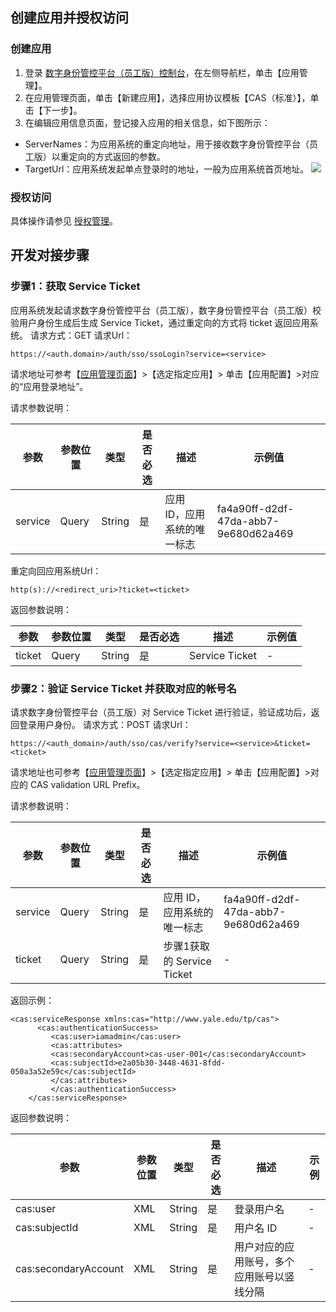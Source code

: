 ## 创建应用并授权访问
### 创建应用
1. 登录 [数字身份管控平台（员工版）控制台](https://console.cloud.tencent.com/eiam)，在左侧导航栏，单击【应用管理】。
2. 在应用管理页面，单击【新建应用】，选择应用协议模板【CAS（标准）】，单击【下一步】。
3. 在编辑应用信息页面，登记接入应用的相关信息，如下图所示：
 - ServerNames：为应用系统的重定向地址，用于接收数字身份管控平台（员工版）以重定向的方式返回的参数。
 - TargetUrl：应用系统发起单点登录时的地址，一般为应用系统首页地址。
![](https://main.qcloudimg.com/raw/07a2ab1c73143b91c04347bcf34e7e7e.png)

### 授权访问
具体操作请参见 [授权管理](https://cloud.tencent.com/document/product/1442/55069)。

## 开发对接步骤
### 步骤1：获取 Service Ticket
应用系统发起请求数字身份管控平台（员工版），数字身份管控平台（员工版）校验用户身份生成后生成 Service Ticket，通过重定向的方式将 ticket 返回应用系统。
请求方式：GET
请求Url：
```
https://<auth.domain>/auth/sso/ssoLogin?service=<service>
```

请求地址可参考【[应用管理页面](https://console.cloud.tencent.com/eiam)】>【选定指定应用】> 单击【应用配置】>对应的“应用登录地址”。
 
请求参数说明：

| 参数    | 参数位置 | 类型   | 是否必选 | 描述                         | 示例值                               |
| ------- | -------- | ------ | -------- | ---------------------------- | ------------------------------------ |
| service | Query    | String | 是       | 应用 ID，应用系统的唯一标志 | fa4a90ff-d2df-47da-abb7-9e680d62a469 |

重定向回应用系统Url：
```
http(s)://<redirect_uri>?ticket=<ticket>
```

返回参数说明：

| 参数   | 参数位置 | 类型   | 是否必选 | 描述              | 示例值 |
| ------ | -------- | ------ | -------- | ----------------- | ------ |
| ticket | Query    | String | 是       | Service  Ticket |    -    |

### 步骤2：验证 Service Ticket 并获取对应的帐号名
请求数字身份管控平台（员工版）对 Service Ticket 进行验证，验证成功后，返回登录用户身份。
请求方式：POST
请求Url：
```
https://<auth_domain>/auth/sso/cas/verify?service=<service>&ticket=<ticket>
```
请求地址也可参考【[应用管理页面](https://console.cloud.tencent.com/eiam)】>【选定指定应用】> 单击【应用配置】>对应的 CAS validation URL Prefix。

请求参数说明：

| 参数    | 参数位置 | 类型   | 是否必选 | 描述                         | 示例值                               |
| ------- | -------- | ------ | -------- | ---------------------------- | ------------------------------------ |
| service | Query    | String | 是       | 应用 ID，应用系统的唯一标志 | fa4a90ff-d2df-47da-abb7-9e680d62a469 |
| ticket  | Query    | String | 是       | 步骤1获取的 Service Ticket  |  -                                    |

返回示例：
```
<cas:serviceResponse xmlns:cas="http://www.yale.edu/tp/cas">
      <cas:authenticationSuccess>
	     <cas:user>iamadmin</cas:user>
		 <cas:attributes>
	     <cas:secondaryAccount>cas-user-001</cas:secondaryAccount>
	     <cas:subjectId>e2a05b30-3448-4631-8fdd-050a3a52e59c</cas:subjectId>
	     </cas:attributes>
	     </cas:authenticationSuccess>
	</cas:serviceResponse>

```

返回参数说明：

| 参数                 | 参数位置 | 类型   | 是否必选 | 描述                                       | 示例 |
| -------------------- | -------- | ------ | -------- | ------------------------------------------ | ---- |
| cas:user             | XML      | String | 是       | 登录用户名                                 | -    |
| cas:subjectId        | XML      | String | 是       | 用户名 ID                                  | -    |
| cas:secondaryAccount | XML      | String | 是       | 用户对应的应用账号，多个应用账号以竖线分隔 | -    |

